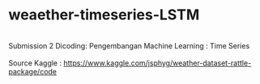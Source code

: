 # weaether-timeseries-LSTM

<br> Submission 2 Dicoding: Pengembangan Machine Learning : Time Series </br> 
<br> Source Kaggle : https://www.kaggle.com/jsphyg/weather-dataset-rattle-package/code </br>
